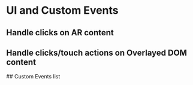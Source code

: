 # UI and Custom Events

## Handle clicks on AR content

## Handle clicks/touch actions on Overlayed DOM content

## Custom Events list

